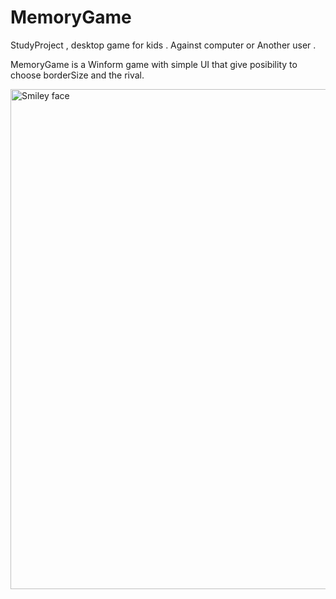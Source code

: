 # MemoryGame
StudyProject , desktop game for kids . Against computer or Another user .

MemoryGame is a Winform game with simple UI that give posibility to choose borderSize and the rival. 

<img src="https://cloud.githubusercontent.com/assets/9945039/19858107/ef65d8c6-9f88-11e6-8b00-61dfb2f44896.png" alt="Smiley face" height="800" width="600">


